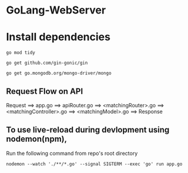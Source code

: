 # GoLang-WebServer

# Install dependencies

`go mod tidy`

`go get github.com/gin-gonic/gin`

`go get go.mongodb.org/mongo-driver/mongo`

## Request Flow on API

Request ==> app.go ==> apiRouter.go ==> \<matchingRouter>.go ==> \<matchingController>.go ==> \<matchingModel>.go ==> Response

## To use live-reload during devlopment using nodemon(npm),

Run the following command from repo's root directory

`nodemon --watch './**/*.go' --signal SIGTERM --exec 'go' run app.go`